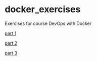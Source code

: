 # docker_exercises
Exercises for course DevOps with Docker

[part 1](https://github.com/yumoL/docker_exercises/blob/master/part1/part1.md)

[part 2](https://github.com/yumoL/docker_exercises/blob/master/part2/part2.md)

[part 3](https://github.com/yumoL/docker_exercises/blob/master/part3/part3.md)

